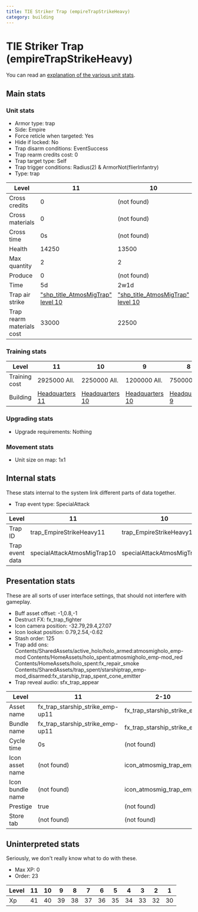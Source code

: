 ```yaml
---
title: TIE Striker Trap (empireTrapStrikeHeavy)
category: building
---
```


# TIE Striker Trap (empireTrapStrikeHeavy)

You can read an [explanation  of the various unit stats](unitexplained.md).

## Main stats

### Unit stats

  * Armor type: trap
  * Side: Empire
  * Force reticle when targeted: Yes
  * Hide if locked: No
  * Trap disarm conditions: EventSuccess
  * Trap rearm credits cost: 0
  * Trap target type: Self
  * Trap trigger conditions: Radius(2) & ArmorNot(flierInfantry)
  * Type: trap

|Level                    |11                                                    |10                                                    |9                                                    |8                                                    |7                                                    |6                                                    |5                                                    |4                                                    |3                                                    |2                                                    |1                                                    |
|-------------------------|------------------------------------------------------|------------------------------------------------------|-----------------------------------------------------|-----------------------------------------------------|-----------------------------------------------------|-----------------------------------------------------|-----------------------------------------------------|-----------------------------------------------------|-----------------------------------------------------|-----------------------------------------------------|-----------------------------------------------------|
|Cross credits            |0                                                     |(not found)                                           |(not found)                                          |(not found)                                          |(not found)                                          |(not found)                                          |(not found)                                          |(not found)                                          |(not found)                                          |(not found)                                          |(not found)                                          |
|Cross materials          |0                                                     |(not found)                                           |(not found)                                          |(not found)                                          |(not found)                                          |(not found)                                          |(not found)                                          |(not found)                                          |(not found)                                          |(not found)                                          |(not found)                                          |
|Cross time               |0s                                                    |(not found)                                           |(not found)                                          |(not found)                                          |(not found)                                          |(not found)                                          |(not found)                                          |(not found)                                          |(not found)                                          |(not found)                                          |(not found)                                          |
|Health                   |14250                                                 |13500                                                 |12250                                                |11000                                                |9750                                                 |8500                                                 |7250                                                 |6000                                                 |4500                                                 |3750                                                 |2500                                                 |
|Max quantity             |2                                                     |2                                                     |2                                                    |2                                                    |2                                                    |2                                                    |2                                                    |2                                                    |1                                                    |1                                                    |1                                                    |
|Produce                  |0                                                     |(not found)                                           |(not found)                                          |(not found)                                          |(not found)                                          |(not found)                                          |(not found)                                          |(not found)                                          |(not found)                                          |(not found)                                          |(not found)                                          |
|Time                     |5d                                                    |2w1d                                                  |1w2d                                                 |4d12h                                                |3d                                                   |2d6h                                                 |1d12h                                                |18h                                                  |3h                                                   |22m30s                                               |1m30s                                                |
|Trap air strike          |["shp_title_AtmosMigTrap" level 10](AtmosMigTrap.html)|["shp_title_AtmosMigTrap" level 10](AtmosMigTrap.html)|["shp_title_AtmosMigTrap" level 9](AtmosMigTrap.html)|["shp_title_AtmosMigTrap" level 8](AtmosMigTrap.html)|["shp_title_AtmosMigTrap" level 7](AtmosMigTrap.html)|["shp_title_AtmosMigTrap" level 6](AtmosMigTrap.html)|["shp_title_AtmosMigTrap" level 5](AtmosMigTrap.html)|["shp_title_AtmosMigTrap" level 4](AtmosMigTrap.html)|["shp_title_AtmosMigTrap" level 3](AtmosMigTrap.html)|["shp_title_AtmosMigTrap" level 2](AtmosMigTrap.html)|["shp_title_AtmosMigTrap" level 1](AtmosMigTrap.html)|
|Trap rearm materials cost|33000                                                 |22500                                                 |12000                                                |9000                                                 |7500                                                 |4500                                                 |3000                                                 |2700                                                 |2250                                                 |1500                                                 |750                                                  |


### Training stats

|Level        |11                              |10                              |9                               |8                              |7                              |6                              |5                              |4                              |3                              |2                              |1                              |
|-------------|--------------------------------|--------------------------------|--------------------------------|-------------------------------|-------------------------------|-------------------------------|-------------------------------|-------------------------------|-------------------------------|-------------------------------|-------------------------------|
|Training cost|2925000 All.                    |2250000 All.                    |1200000 All.                    |750000 All.                    |525000 All.                    |240000 All.                    |90000 All.                     |45000 All.                     |15000 All.                     |3000 All.                      |900 All.                       |
|Building     |[Headquarters 11](empireHQ.html)|[Headquarters 10](empireHQ.html)|[Headquarters 10](empireHQ.html)|[Headquarters 9](empireHQ.html)|[Headquarters 9](empireHQ.html)|[Headquarters 8](empireHQ.html)|[Headquarters 8](empireHQ.html)|[Headquarters 8](empireHQ.html)|[Headquarters 7](empireHQ.html)|[Headquarters 7](empireHQ.html)|[Headquarters 7](empireHQ.html)|


### Upgrading stats

  * Upgrade requirements: Nothing

### Movement stats

  * Unit size on map: 1x1

## Internal stats

These stats internal to the system link different parts of data together.

  * Trap event type: SpecialAttack

|Level          |11                         |10                         |9                         |8                         |7                         |6                         |5                         |4                         |3                         |2                         |1                         |
|---------------|---------------------------|---------------------------|--------------------------|--------------------------|--------------------------|--------------------------|--------------------------|--------------------------|--------------------------|--------------------------|--------------------------|
|Trap ID        |trap_EmpireStrikeHeavy11   |trap_EmpireStrikeHeavy10   |trap_EmpireStrikeHeavy9   |trap_EmpireStrikeHeavy8   |trap_EmpireStrikeHeavy7   |trap_EmpireStrikeHeavy6   |trap_EmpireStrikeHeavy5   |trap_EmpireStrikeHeavy4   |trap_EmpireStrikeHeavy3   |trap_EmpireStrikeHeavy2   |trap_EmpireStrikeHeavy1   |
|Trap event data|specialAttackAtmosMigTrap10|specialAttackAtmosMigTrap10|specialAttackAtmosMigTrap9|specialAttackAtmosMigTrap8|specialAttackAtmosMigTrap7|specialAttackAtmosMigTrap6|specialAttackAtmosMigTrap5|specialAttackAtmosMigTrap4|specialAttackAtmosMigTrap3|specialAttackAtmosMigTrap2|specialAttackAtmosMigTrap1|


## Presentation stats

These are all sorts of user interface settings, that should not interfere with gameplay.

  * Buff asset offset: -1,0.8,-1
  * Destruct FX: fx_trap_fighter
  * Icon camera position: -32.79,29.4,27.07
  * Icon lookat position: 0.79,2.54,-0.62
  * Stash order: 125
  * Trap add ons: Contents/SharedAssets/active_holo/holo_armed:atmosmigholo_emp-mod Contents/HomeAssets/holo_spent:atmosmigholo_emp-mod_red Contents/HomeAssets/holo_spent:fx_repair_smoke Contents/SharedAssets/trap_spent/starshiptrap_emp-mod_disarmed:fx_starship_trap_spent_cone_emitter
  * Trap reveal audio: sfx_trap_appear

|Level           |11                              |2-10                       |1                          |
|----------------|--------------------------------|---------------------------|---------------------------|
|Asset name      |fx_trap_starship_strike_emp-up11|fx_trap_starship_strike_emp|fx_trap_starship_strike_emp|
|Bundle name     |fx_trap_starship_strike_emp-up11|fx_trap_starship_strike_emp|fx_trap_starship_strike_emp|
|Cycle time      |0s                              |(not found)                |(not found)                |
|Icon asset name |(not found)                     |icon_atmosmig_trap_emp     |icon_atmosmig_trap_emp     |
|Icon bundle name|(not found)                     |icon_atmosmig_trap_emp     |icon_atmosmig_trap_emp     |
|Prestige        |true                            |(not found)                |(not found)                |
|Store tab       |(not found)                     |(not found)                |defenses                   |


## Uninterpreted stats

Seriously, we don't really know what to do with these.

  * Max XP: 0
  * Order: 23

|Level|11|10|9 |8 |7 |6 |5 |4 |3 |2 |1 |
|-----|--|--|--|--|--|--|--|--|--|--|--|
|Xp   |41|40|39|38|37|36|35|34|33|32|30|



